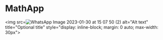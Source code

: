 # MathApp

<img
  src=![WhatsApp Image 2023-01-30 at 15 07 50 (2)](https://user-images.githubusercontent.com/32449366/215473308-4f3b9bbb-0a0a-4a1f-9925-31c1a84cca50.jpeg)
  alt="Alt text"
  title="Optional title"
  style="display: inline-block; margin: 0 auto; max-width: 30px">


